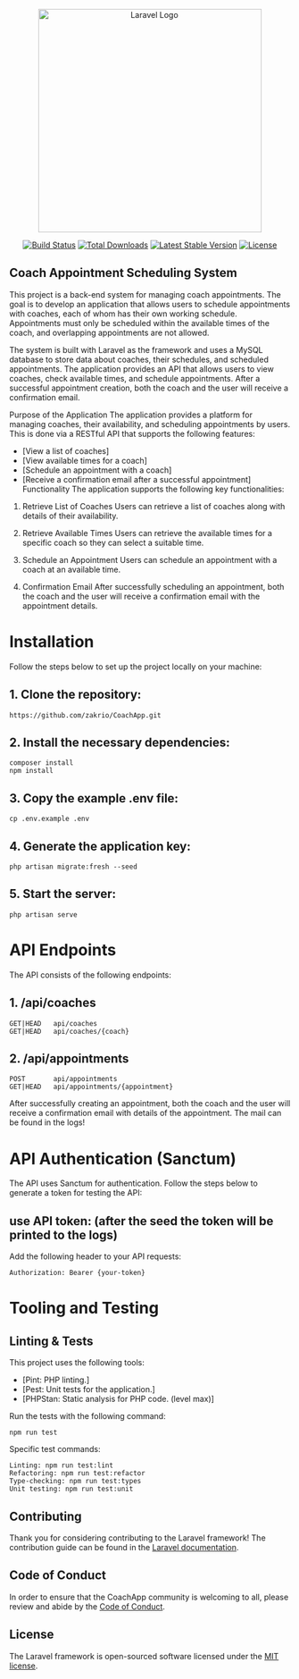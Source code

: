 <p align="center"><a href="https://laravel.com" target="_blank"><img src="https://raw.githubusercontent.com/laravel/art/master/logo-lockup/5%20SVG/2%20CMYK/1%20Full%20Color/laravel-logolockup-cmyk-red.svg" width="400" alt="Laravel Logo"></a></p>

<p align="center">
<a href="https://github.com/laravel/framework/actions"><img src="https://github.com/laravel/framework/workflows/tests/badge.svg" alt="Build Status"></a>
<a href="https://packagist.org/packages/laravel/framework"><img src="https://img.shields.io/packagist/dt/laravel/framework" alt="Total Downloads"></a>
<a href="https://packagist.org/packages/laravel/framework"><img src="https://img.shields.io/packagist/v/laravel/framework" alt="Latest Stable Version"></a>
<a href="https://packagist.org/packages/laravel/framework"><img src="https://img.shields.io/packagist/l/laravel/framework" alt="License"></a>
</p>

## Coach Appointment Scheduling System
This project is a back-end system for managing coach appointments. The goal is to develop an application that allows users to schedule appointments with coaches, each of whom has their own working schedule. Appointments must only be scheduled within the available times of the coach, and overlapping appointments are not allowed.

The system is built with Laravel as the framework and uses a MySQL database to store data about coaches, their schedules, and scheduled appointments. The application provides an API that allows users to view coaches, check available times, and schedule appointments. After a successful appointment creation, both the coach and the user will receive a confirmation email.

Purpose of the Application
The application provides a platform for managing coaches, their availability, and scheduling appointments by users. This is done via a RESTful API that supports the following features:

- [View a list of coaches]
- [View available times for a coach]
- [Schedule an appointment with a coach]
- [Receive a confirmation email after a successful appointment]
  Functionality
  The application supports the following key functionalities:

1. Retrieve List of Coaches
   Users can retrieve a list of coaches along with details of their availability.

2. Retrieve Available Times
   Users can retrieve the available times for a specific coach so they can select a suitable time.

3. Schedule an Appointment
   Users can schedule an appointment with a coach at an available time.

4. Confirmation Email
   After successfully scheduling an appointment, both the coach and the user will receive a confirmation email with the appointment details.



# Installation
Follow the steps below to set up the project locally on your machine:

## 1. Clone the repository:
```shell 
https://github.com/zakrio/CoachApp.git
```

## 2. Install the necessary dependencies:
```shell
composer install
npm install
```

## 3. Copy the example .env file:

```shell
cp .env.example .env
```

## 4. Generate the application key:
```shell
php artisan migrate:fresh --seed
```
## 5. Start the server:
```shell
php artisan serve
```

# API Endpoints
The API consists of the following endpoints:

## 1. /api/coaches
```text
GET|HEAD   api/coaches
GET|HEAD   api/coaches/{coach}
```

## 2. /api/appointments
```text
POST       api/appointments
GET|HEAD   api/appointments/{appointment}
```

After successfully creating an appointment, both the coach and the user will receive a confirmation email with details of the appointment.
The mail can be found in the logs!

# API Authentication (Sanctum)
The API uses Sanctum for authentication. Follow the steps below to generate a token for testing the API:

## use API token: (after the seed the token will be printed to the logs)

Add the following header to your API requests:

```text
Authorization: Bearer {your-token}
```
# Tooling and Testing
## Linting & Tests
This project uses the following tools:
- [Pint: PHP linting.]
- [Pest: Unit tests for the application.]
- [PHPStan: Static analysis for PHP code. (level max)]

Run the tests with the following command:

```shell
npm run test
```

Specific test commands:
```textmate
Linting: npm run test:lint
Refactoring: npm run test:refactor
Type-checking: npm run test:types
Unit testing: npm run test:unit
```

## Contributing

Thank you for considering contributing to the Laravel framework! The contribution guide can be found in the [Laravel documentation](https://laravel.com/docs/contributions).

## Code of Conduct

In order to ensure that the CoachApp community is welcoming to all, please review and abide by the [Code of Conduct](https://laravel.com/docs/contributions#code-of-conduct).

## License

The Laravel framework is open-sourced software licensed under the [MIT license](https://opensource.org/licenses/MIT).
